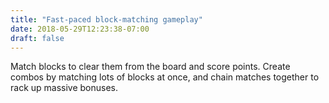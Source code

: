 ```yaml
---
title: "Fast-paced block-matching gameplay"
date: 2018-05-29T12:23:38-07:00
draft: false
---
```


Match blocks to clear them from the board and score points. Create combos by matching lots of blocks at once, and chain matches together to rack up massive bonuses.